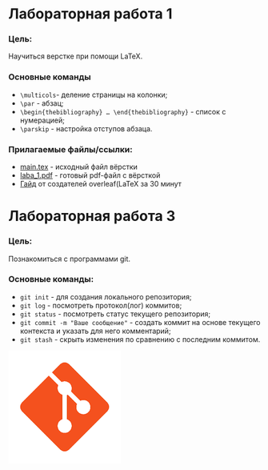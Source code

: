 # Лабораторная работа 1

### Цель:

Научиться верстке при помощи LaTeX.

### Основные команды

* `\multicols`- деление страницы на колонки;
* `\par` - абзац;
* `\begin{thebibliography} … \end{thebibliography}` - список с нумерацией;
* `\parskip` - настройка отступов абзаца.

### Прилагаемые файлы/ссылки:
* [main.tex](https://github.com/iis-42x70x/RPIIS/blob/%D0%92%D0%B5%D0%B3%D0%B5%D1%80%D0%B0_%D0%9C/sem1/lab3/main.tex) - исходный файл вёрстки
* [laba_1.pdf]( https://github.com/iis-42x70x/RPIIS/blob/%D0%92%D0%B5%D0%B3%D0%B5%D1%80%D0%B0_%D0%9C/sem1/lab3/laba_1.pdf) - готовый pdf-файл с вёрсткой
* [Гайд](https://www.overleaf.com/learn/latex/Learn_LaTeX_in_30_minutes) от создателей overleaf(LaTeX за 30 минут


# Лабораторная работа 3

### Цель:

Познакомиться с программами git.

### Основные команды:

* `git init` - для создания локального репозитория;
* `git log` - посмотреть протокол(лог) коммитов;
* `git status` - посмотреть статус текущего репозитория;
* `git commit -m "Ваше сообщение"` -  создать коммит на основе текущего контекста и указать для него комментарий;
* `git stash` - скрыть изменения по сравнению с последним коммитом.


![](images.png)



